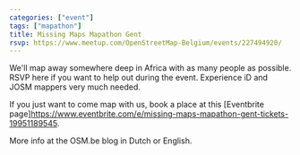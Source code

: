 ```yaml
---
categories: ["event"]
tags: ["mapathon"]
title: Missing Maps Mapathon Gent
rsvp: https://www.meetup.com/OpenStreetMap-Belgium/events/227494920/
---
```


We'll map away somewhere deep in Africa with as many people as possible. RSVP here if you want to help out during the event. Experience iD and JOSM mappers very much needed.

If you just want to come map with us, book a place at this [Eventbrite page]<https://www.eventbrite.com/e/missing-maps-mapathon-gent-tickets-19951189545>.

More info at the OSM.be blog in Dutch or English.
